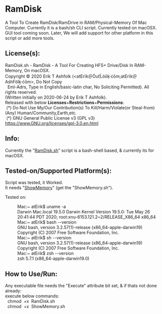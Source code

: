 # RamDisk
A Tool To Create RamDisk/RamDrive in RAM/Physical-Memory Of Mac Computer. 
 Currently it is a bash/sh CLI script. Currently tested on macOSX.<br/>
 GUI tool coming soon. Later, We will add support for other platform in this script or add more tools.<br/>

## License(s):
RamDisk.sh - RamDisk - A Tool For Creating HFS+ Drive/Disk In RAM-Memory, On macOSX.<br/>
Copyright © 2020 Erik T Ashfolk (&lt;at&#69;rïk＠Ö&#965;ťĹö&#333;ķ·ċ&#333;m;at&#69;rïk＠&#65;śh&#70;ölķ·ć&#333;m&gt;, Do Not Copy<br/>
&#160;&#160;Eml-Adrs, Type in English/basic-latin char, No Soliciting Permitted). All rights reserved.<br/>
(Written initially on 2020-06-24 by Erik T Ashfolk).<br/>
Released with below <b>Licenses</b>+<b>Restrictions</b>+<b>Permissions</b>:<br/>
&#160;(&#42;) Do Not Use My/Our Contribution(s) To Kill/Harm/Violate(or Steal-from)(Any) Human/Community,Earth,etc.<br/>
&#160;(&#42;) GNU General Public License v3 (GPL v3) https://www.GNU.org/licenses/gpl-3.0.en.html<br/>

## Info:
Currently the "<a href="RamDisk.sh">RamDisk.sh</a>" 
 script is a bash-shell based, & currently its for macOSX.

## Tested-on/Supported Platform(s):
Script was tested, it Worked.<br/>
It needs "<a href="https://github.com/atErik/ShowMemory">ShowMemory</a>" (get the "ShowMemory.sh").
<div width="100%">Tested on:<dl>
<dd>Mac:~ atErik$ uname -a<br/>
 Darwin Mac.local 19.5.0 Darwin Kernel Version 19.5.0: Tue May 26 20:41:44 PDT 2020; root:xnu-6153.121.2~2/RELEASE_X86_64 x86_64<br/>
 Mac:~ atErik$ bash --version<br/>
 GNU bash, version 3.2.57(1)-release (x86_64-apple-darwin19)<br/>
 Copyright (C) 2007 Free Software Foundation, Inc.<br/>
 Mac:~ atErik$ sh --version<br/>
 GNU bash, version 3.2.57(1)-release (x86_64-apple-darwin19)<br/>
 Copyright (C) 2007 Free Software Foundation, Inc.<br/>
 Mac:~ atErik$ zsh --version<br/>
 zsh 5.7.1 (x86_64-apple-darwin19.0)</dd>
</dl>
</div>

## How to Use/Run:
Any executable file needs the "Execute" attribute bit set, & if thats not done already:<br/>
execute below commands:<br/>
&#160;&#160;chmod&#160;&#160;+x&#160;&#160;RamDisk.sh<br/>
&#160;&#160;chmod&#160;&#160;+x&#160;&#160;ShowMemory.sh
